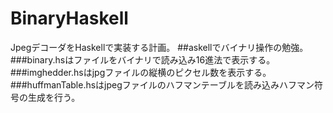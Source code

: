 # BinaryHaskell
JpegデコーダをHaskellで実装する計画。
##askellでバイナリ操作の勉強。
###binary.hsはファイルをバイナリで読み込み16進法で表示する。
###imghedder.hsはjpgファイルの縦横のピクセル数を表示する。
###huffmanTable.hsはjpegファイルのハフマンテーブルを読み込みハフマン符号の生成を行う。
